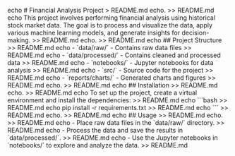 echo # Financial Analysis Project > README.md
echo. >> README.md
echo This project involves performing financial analysis using historical stock market data. The goal is to process and visualize the data, apply various machine learning models, and generate insights for decision-making. >> README.md
echo. >> README.md
echo ## Project Structure >> README.md
echo - \`data/raw/\` - Contains raw data files >> README.md
echo - \`data/processed/\` - Contains cleaned and processed data >> README.md
echo - \`notebooks/\` - Jupyter notebooks for data analysis >> README.md
echo - \`src/\` - Source code for the project >> README.md
echo - \`reports/charts/\` - Generated charts and figures >> README.md
echo. >> README.md
echo ## Installation >> README.md
echo. >> README.md
echo To set up the project, create a virtual environment and install the dependencies: >> README.md
echo \`\`\`bash >> README.md
echo pip install -r requirements.txt >> README.md
echo \`\`\` >> README.md
echo. >> README.md
echo ## Usage >> README.md
echo. >> README.md
echo - Place raw data files in the \`data/raw/\` directory. >> README.md
echo - Process the data and save the results in \`data/processed/\`. >> README.md
echo - Use the Jupyter notebooks in \`notebooks/\` to explore and analyze the data. >> README.md
